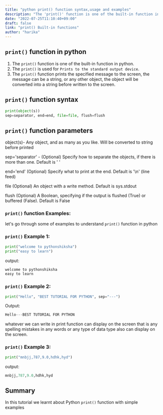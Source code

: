 ```yaml
---
title: "python print() function syntax,usage and examples"
description: "The 'print()' function is one of the built-in function in python"
date: "2022-07-25T11:10:40+09:00"
draft: false
link: "print() Built-in functions"
author: "harika"
---
```


## `print()` function  in python

1. The `print()` function is one of the built-in function in python.
2. The `print()` is used for `Prints to the standard output device`.
3. The `print()` function prints the specified message to the screen,
the message can be a string, or any other object, the object will be converted into a string before written to the screen.

## `print()` function syntax

```python
print(object(s))
sep=separator, end=end, file=file, flush=flush
```

## `print()` function parameters

object(s)- Any object, 
and as many as you like. Will be converted to string before printed

sep='separator' - (Optional)
Specify how to separate the objects, if there is more than one. Default is ' '

end='end' (Optional) 
Specify what to print at the end. Default is '\n' (line feed)

file (Optional) 
An object with a write method. Default is sys.stdout

flush (Optional) 
A Boolean, specifying if the output is flushed (True) or buffered (False). Default is False

### `print()` function Examples:

let's go through some of examples to understand `print()` function in python

### `print()` Example 1:
```python
print("welcome to pythonshiksha")
print("easy to learn")
```
output:

```python
welcome to pythonshiksha
easy to learn
```
### `print()` Example 2:

```python
print("Hello", "BEST TUTORIAL FOR PYTHON", sep="---")
```
Output:

```python
Hello---BEST TUTORIAL FOR PYTHON
```
whatever we can write in print function can display on the screen that is any spelling mistakes in any words or any type of data type also can display on the screen.

### `print()` Example 3:

```python
print("mnbjj,787,9.0,hdhk,hyd")
```
output:

```python
mnbjj,787,9.0,hdhk,hyd
```
## Summary
In this tutorial we learnt about Python `print()` function with simple examples